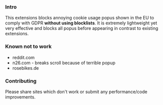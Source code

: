 ### Intro
This extensions blocks annoying cookie usage popus shown in the EU to comply with GDPR **without using blocklists**. It is extremely lightweight yet very effective and blocks all popus before appearing in contrast to existing extensions.

### Known not to work
* reddit.com
* n26.com - breaks scroll because of terrible popup
* rosebikes.de

### Contributing
Please share sites which don't work or submit any performance/code improvements.